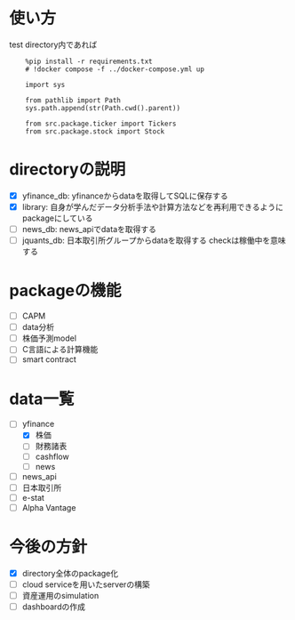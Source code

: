 # 使い方
test directory内であれば
```
    %pip install -r requirements.txt
    # !docker compose -f ../docker-compose.yml up

    import sys

    from pathlib import Path
    sys.path.append(str(Path.cwd().parent))

    from src.package.ticker import Tickers
    from src.package.stock import Stock
```

# directoryの説明
- [x] yfinance_db: yfinanceからdataを取得してSQLに保存する
- [x] library: 自身が学んだデータ分析手法や計算方法などを再利用できるようにpackageにしている
- [ ] news_db: news_apiでdataを取得する
- [ ] jquants_db: 日本取引所グループからdataを取得する
checkは稼働中を意味する

# packageの機能
- [ ] CAPM
- [ ] data分析
- [ ] 株価予測model
- [ ] C言語による計算機能
- [ ] smart contract

# data一覧
- [ ] yfinance
    - [x] 株価
    - [ ] 財務諸表
    - [ ] cashflow
    - [ ] news
- [ ] news_api
- [ ] 日本取引所
- [ ] e-stat
- [ ] Alpha Vantage

# 今後の方針
- [x] directory全体のpackage化
- [ ] cloud serviceを用いたserverの構築
- [ ] 資産運用のsimulation
- [ ] dashboardの作成
